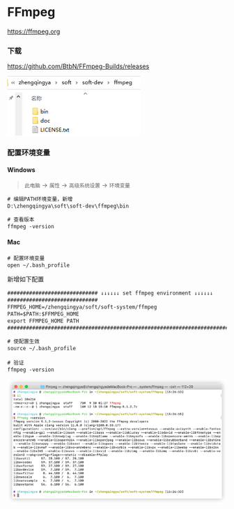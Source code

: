 # FFmpeg

https://ffmpeg.org

### 下载

https://github.com/BtbN/FFmpeg-Builds/releases

![img.png](../images/ffmpeg-dir.png)

### 配置环境变量

#### Windows

> `此电脑` -> `属性` -> `高级系统设置` -> `环境变量`

```
# 编辑PATH环境变量，新增
D:\zhengqingya\soft\soft-dev\ffmpeg\bin
```

```shell
# 查看版本
ffmpeg -version
```

#### Mac

```shell
# 配置环境变量
open ~/.bash_profile
```

新增如下配置

```shell
############################# ↓↓↓↓↓↓ set ffmpeg environment ↓↓↓↓↓↓ #############################
FFMPEG_HOME=/zhengqingya/soft/soft-system/ffmpeg
PATH=$PATH:$FFMPEG_HOME
export FFMPEG_HOME PATH
################################################################################################
```

```shell
# 使配置生效
source ~/.bash_profile

# 验证
ffmpeg -version
```

![img.png](images/ffmpeg-mac.png)